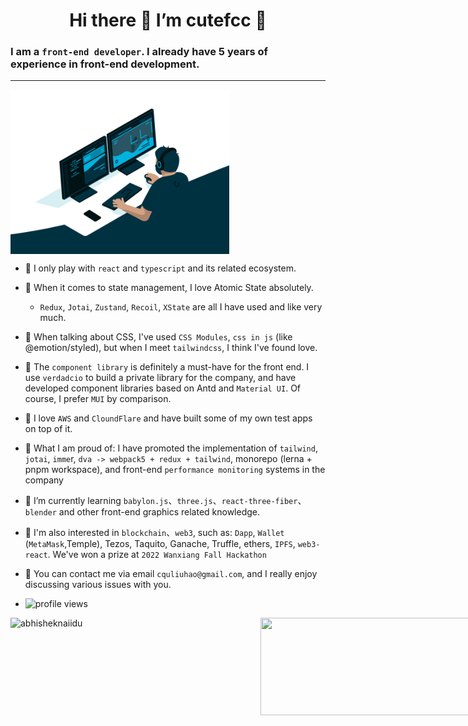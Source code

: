 # <div align="center">Hi there   🚀  I’m cutefcc 🚀 </div>


### I am a `front-end developer`. I already have 5 years of experience in front-end development.
--- 

<div style="display: flex; justifyContent: center">
<!--   <img src="https://github-readme-stats.vercel.app/api?username=cutefcc&show_icons=true&theme=gotham" width="350" alt="abhisheknaiidu" /> -->
  <img align="right" alt="coding animated image --- gif" src="./public/code.gif?raw=true" width="350" />
</div>





- 🐛 I only play with `react` and `typescript` and its related ecosystem.

- 🦗 When it comes to state management, I love Atomic State absolutely. 
  - `Redux`, `Jotai`, `Zustand`, `Recoil`, `XState` are all I have used and like very much.
  
- 🦐 When talking about CSS, I've used `CSS Modules`, `css in js` (like @emotion/styled), but when I meet `tailwindcss`, I think I've found love.

- 🐔 The `component library` is definitely a must-have for the front end. I use `verdadcio` to build a private library for the company, and have developed component libraries based on Antd and `Material UI`. Of course, I prefer `MUI` by comparison.

- 🐷 I love `AWS` and `CloundFlare` and have built some of my own test apps on top of it.

- 🦊 What I am proud of: I have promoted the implementation of `tailwind`, `jotai`, `imme`r, `dva -> webpack5 + redux + tailwind`, monorepo (lerna + pnpm workspace), and front-end `performance monitoring` systems in the company

- 🌱 I’m currently learning `babylon.js`、`three.js`、`react-three-fiber`、`blender` and other front-end graphics related knowledge.

- 🍎 I'm also interested in `blockchain`、`web3`, such as: `Dapp`, `Wallet` (`MetaMask`,Temple), Tezos, Taquito, Ganache, Truffle, ethers, `IPFS`, `web3-react`. We've won a prize at `2022 Wanxiang Fall Hackathon`
- 🐶 You can contact me via email `cquliuhao@gmail.com`, and I really enjoy discussing various issues with you.
- <img src="https://gpvc.arturio.dev/cutefcc" alt="profile views">

<div style="display: flex;">
<img align="left" src="https://github-readme-stats.vercel.app/api?username=cutefcc&show_icons=true&theme=gotham" width="400" height="156" alt="abhisheknaiidu" />
<img align="right" src="https://github-readme-stats.vercel.app/api/top-langs/?username=cutefcc&theme=cobalt&layout=compact&show_icons=true" width="400" height="156"  />
</div>


